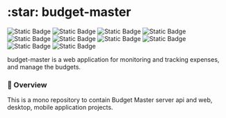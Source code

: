 
<h1>:star: budget-master  </h1> 

![Static Badge](https://img.shields.io/badge/TS-TypeScript-%233178C6?style=plastic&logo=TypeScript) ![Static Badge](https://img.shields.io/badge/NestJS-10.0.0-%23E0234E?style=plastic&logo=nestjs&logoColor=%23E0234E) ![Static Badge](https://img.shields.io/badge/MongoDB-7.0-%2347A248?style=plastic&logo=MongoDB&logoColor=%2347A248) ![Static Badge](https://img.shields.io/badge/node.js-v21.6.2-green?style=plastic&logo=Node.js) ![Static Badge](https://img.shields.io/badge/express.js-4.18.2-%23ce430b?style=plastic&logo=Express) ![Static Badge](https://img.shields.io/badge/next.js-14.2.3-%23000000?style=plastic&logo=Next.js) ![Static Badge](https://img.shields.io/badge/React-18.2.0-blue?style=plastic&logo=React) ![Static Badge](https://img.shields.io/badge/Redux-5.0.1-%23764ABC?style=plastic&logo=Redux) ![Static Badge](https://img.shields.io/badge/Sass-1.69.5-pink?style=plastic&logo=Sass) ![Static Badge](https://img.shields.io/badge/Jest-29.5.0-%23C21325?style=plastic&logo=Jest&logoColor=%23C21325)


budget-master is a web application for monitoring and tracking expenses, and manage the budgets.

### :eyes: Overview
This is a mono repository to contain Budget Master server api and web, desktop, mobile application projects.
